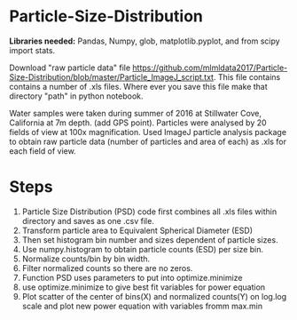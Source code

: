 # Particle-Size-Distribution

**Libraries needed:** Pandas, Numpy, glob, matplotlib.pyplot, and from scipy import stats.

Download "raw particle data" file https://github.com/mlmldata2017/Particle-Size-Distribution/blob/master/Particle_ImageJ_script.txt. This file contains contains a number of .xls files. Where ever you save this file make that directory
"path" in python notebook. 


Water samples were taken during summer of 2016 at Stillwater Cove, California at 7m depth. (add GPS point). 
Particles were analysed by 20 fields of view at 100x magnification. Used ImageJ particle analysis package to obtain raw particle data 
(number of particles and area of each) as .xls for each field of view. 

# **Steps**
1. Particle Size Distribution (PSD) code first combines all .xls files within directory and saves as one .csv file. 
1. Transform particle area to Equivalent Spherical Diameter (ESD)
1. Then set histogram bin number and sizes dependent of particle sizes.  
1. Use numpy.histogram to obtain particle counts (ESD) per size bin.
1. Normalize counts/bin by bin width. 
1. Filter normalized counts so there are no zeros. 
1. Function PSD uses parameters to put into optimize.minimize
1. use optimize.minimize to give best fit variables for power equation 
1. Plot scatter of the center of bins(X) and normalized counts(Y) on log.log scale and 
  plot new power equation with variables fromm max.min
